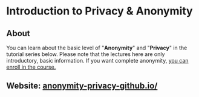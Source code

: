 # Introduction to Privacy & Anonymity

## About
You can learn about the basic level of "**Anonymity**" and "**Privacy**" in the tutorial series below. Please note that the lectures here are only introductory, basic information. If you want complete anonymity, [you can enroll in the course.](https://www.udemy.com/course/dark-web-privacy-anonymity-security/?referralCode=EBEF89E94EC39B3D210C)

## Website: [anonymity-privacy-github.io/](https://anonymity-privacy.github.io/)

